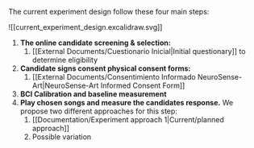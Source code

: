 The current experiment design follow these four main steps:

![[current_experiment_design.excalidraw.svg]]

1. **The online candidate screening & selection:**
	1. [[External Documents/Cuestionario Inicial|Initial questionary]] to determine eligibility
2. **Candidate signs consent physical consent forms:**
	1. [[External Documents/Consentimiento Informado NeuroSense-Art|NeuroSense-Art Informed Consent Form]]
3. **BCI Calibration and baseline measurement**
4. **Play chosen songs and measure the candidates response.** We propose two different approaches for this step:
	1. [[Documentation/Experiment approach 1|Current/planned approach]]
	2. Possible variation